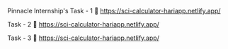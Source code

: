 Pinnacle Internship's
Task - 1 
🌟 https://sci-calculator-hariapp.netlify.app/

Task - 2
🌟 https://sci-calculator-hariapp.netlify.app/

Task - 3 
🌟 https://sci-calculator-hariapp.netlify.app/
